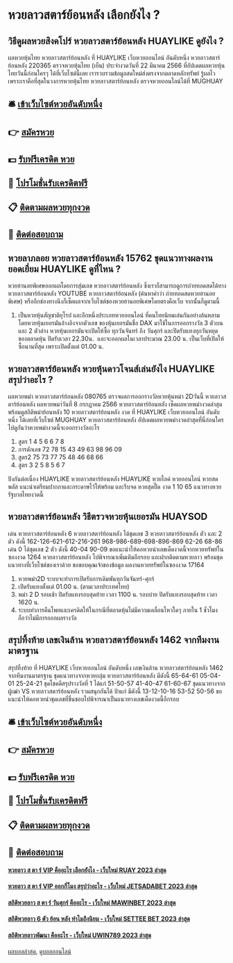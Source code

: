 # หวยลาวสตาร์ย้อนหลัง เลือกยังไง ?
## วิธีดูผลหวยสิงคโปร์ หวยลาวสตาร์ย้อนหลัง HUAYLIKE ดูยังไง ?
ผลหวยหุ้นไทย หวยลาวสตาร์ย้อนหลัง ที่ HUAYLIKE เว็บหวยออนไลน์ อันดับหนึ่ง หวยลาวสตาร์ย้อนหลัง 220365 ตรวจหวยหุ้นไทย (เย็น) ประจำงวดวันที่ 22 มีนาคม 2566 ที่อัปเดตผลหวยหุ้นไทยวันนี้ก่อนใครๆ ได้ที่เว็บไซต์นี้เลย เรารวบรวมข้อมูลสดใหม่ส่งตรงจากตลาดหลักทรัพย์ รู้ผลไวเพราะเราคือที่สุดในวงการหวยหุ้นไทย หวยลาวสตาร์ย้อนหลัง ตรวจหวยออนไลน์ได้ที่ MUGHUAY

## 🛎 [เข้าเว็บไซต์หวยอันดับหนึ่ง](https://bit.ly/3BG5bNw)
## 👉 [สมัครหวย](https://bit.ly/3BG5bNw)
## 💵 [รับฟรีเครดิต หวย](https://bit.ly/3C3mvgS)
## 👑 [โปรโมชั่นรับเครดิตฟรี](https://bit.ly/3C3mvgS)
## 📋 [ติดตามผลหวยทุกงวด](https://bit.ly/3C3mvgS)
## 📱 [ติดต่อสอบถาม](https://bit.ly/3C3mvgS)

## หวยลาภลอย หวยลาวสตาร์ย้อนหลัง 15762 ชุดแนวทางผลงานยอดเยี่ยม HUAYLIKE ดูที่ไหน ?
หวยฮานอยพิเศษออกผลโดยการสุ่มเลข หวยลาวสตาร์ย้อนหลัง ซึ่งเราก็สามารถดูการถ่ายทอดสดได้ทาง หวยลาวสตาร์ย้อนหลัง YOUTUBE หวยลาวสตาร์ย้อนหลัง (ค้นหาคำว่า ถ่ายทอดสดหวยฮานอยพิเศษ)
หรืออีกช่องทางนึงก็เช็คผลจากเว็บไซต์ของหวยฮานอยพิเศษโดยตรงคือเว็บ
จากนั้นก็ดูตามนี้
1. เป็นหวยหุ้นสัญชาติยุโรป และอีกหนึ่งประเภทหวยออนไลน์ ที่คนไทยนิยมเล่นกันอย่างล้นหลาม โดยหวยหุ้นเยอรมันอ้างอิงจากตัวเลข ของหุ้นเยอรมันชื่อ DAX มาใช้ในการออกรางวัล 3 ตัวบน และ 2 ตัวล่าง หวยหุ้นเยอรมันจะเปิดให้ซื้อ ทุกวันจันทร์ ถึง วันศุกร์ และปิดรับแทงทุกวันหยุดของตลาดหุ้น ปิดรับเวลา 22.30น.  และจะออกผลในเวลาประมาณ 23.00 น. เป็นเว็บที่เปิดให้ซื้อนานที่สุด เพราะเปิดตั้งแต่ 01.00 น.

## หวยลาวสตาร์ย้อนหลัง หวยหุ้นดาวโจนส์เล่นยังไง HUAYLIKE สรุปว่าอะไร ?
ผลหวยพม่า หวยลาวสตาร์ย้อนหลัง 080765 ตรวจผลการออกรางวัลหวยหุ้นหม่า 2Dวันนี้ หวยลาวสตาร์ย้อนหลัง ผลหวยพมา่วันที่ 8 กรกฏาคม 2566 หวยลาวสตาร์ย้อนหลัง เช็คผลหวยพม่างวดล่าสุด พร้อมดูสถิติพม่าย้อนหลัง 10 หวยลาวสตาร์ย้อนหลัง งวด ที่ HUAYLIKE เว็บหวยออนไลน์ อันดับหนึ่ง ได้เลยที่เว็บไซต์ MUGHUAY หวยลาวสตาร์ย้อนหลัง อัปเดตผลหวยพม่างวดล่าสุดที่นี่ก่อนใคร ไปดูกันว่าหวยพม่างวดนี้จะออกรางวัลอะไร
1. สูตร 1 4 5 6 6 7 8
2. การดักเลข 72 78 15 43 49 63 98 96 09
3. สูตร2 75 73 77 75 48 46 68 66
4. สูตร 3 2 5 8 5 6 7

ปังกันต่อเนื่อง HUAYLIKE หวยลาวสตาร์ย้อนหลัง HUAYLIKE หวยไลค์ หวยออนไลน์ หวยสดพลัส แนะนำเตรียมปากกาและกระดาษไว้ให้พร้อม และรีบจด หวยสุดปี๊ด งวด 1 10 65 แนวทางหวยรัฐบาลไทยงวดนี้

## หวยลาวสตาร์ย้อนหลัง วิธีตรวจหวยหุ้นเยอรมัน HUAYSOD
เด่น หวยลาวสตาร์ย้อนหลัง 6 หวยลาวสตาร์ย้อนหลัง ได้ชุดเลข 3 หวยลาวสตาร์ย้อนหลัง ตัว และ 2 ตัว ดังนี้
162-126-621-612-216-261
968-986-689-698-896-869
62-26
68-86
เด่น 0 ได้ชุดเลข 2 ตัว ดังนี้
40-04
90-09
ขอแนะนำให้คอหวยนำเลขเด็ดงวดนี้จากหวยทรัพย์ในซองงวด 1264 หวยลาวสตาร์ย้อนหลัง ไปพิจารณาเพิ่มเติมอีกรอบ และฝากติดตามหวยลาว พร้อมชุดแนวทางที่เว็บไซต์ของเราด้วย
ขอขอบคุณเจ้าของข้อมูล
ผลงานหวยทรัพย์ในซองงวด 17164
1. หวยพม่า2D ระบบจะทำการเปิดรับการเดิมพันทุกวันจันทร์-ศุกร์
2. เปิดรับแทงตั้งแต่ 01.00 น. (ตามเวลาประเทศไทย)
3. พม่า 2 D รอบเช้า ปิดรับแทงรอบสุดท้าย เวลา 1100 น. รอบบ่าย ปิดรับแทงรอบสุดท้าย เวลา 1620 น.
4. ระบบทำการคืนโพยและเครดิตให้ในกรณีที่ตลาดหุ้นไม่มีความเคลื่อนไหวใดๆ ภายใน 1 ชั่วโมง ถือว่าไม่มีการออกผลรางวัล

## สรุปทิ้งท้าย เลขเงินล้าน หวยลาวสตาร์ย้อนหลัง 1462 จากทีมงานมาตรฐาน
สรุปทิ้งท้าย ที่ HUAYLIKE เว็บหวยออนไลน์ อันดับหนึ่ง เลขเงินล้าน หวยลาวสตาร์ย้อนหลัง 1462 จากทีมงานมาตรฐาน ชุดแนวทางจากหวยกลุ่ม หวยลาวสตาร์ย้อนหลัง มีดังนี้
65-64-61
05-04-01
25-24-21
ชุดโชคดีสรุปรางวัลที่ 1 ได้แก่
51-50-57
41-40-47
61-60-67
ชุดแนวทางจากผู้เฒ่า VS หวยลาวสตาร์ย้อนหลัง รวมสนุกกันได้ ป้าแก่ มีดังนี้
13-12-10-16
53-52
50-56
ขอแนะนำให้คอหวยนำชุดเลขที่ชื่นชอบไปพิจารณาเป็นแนวทางเลขเด็ดงวดนี้อีกรอบ

## 🛎 [เข้าเว็บไซต์หวยอันดับหนึ่ง](https://bit.ly/3BG5bNw)
## 👉 [สมัครหวย](https://bit.ly/3BG5bNw)
## 💵 [รับฟรีเครดิต หวย](https://bit.ly/3C3mvgS)
## 👑 [โปรโมชั่นรับเครดิตฟรี](https://bit.ly/3C3mvgS)
## 📋 [ติดตามผลหวยทุกงวด](https://bit.ly/3C3mvgS)
## 📱 [ติดต่อสอบถาม](https://bit.ly/3C3mvgS)

#### [หวยลาว ส ตา ร์ VIP คืออะไร เลือกยังไง - เว็บใหม่ RUAY 2023 ล่าสุด](https://atom.io/themes/หวยลาว%20ส%20ตา%20ร์%20vip%20คืออะไร%20เลือกยังไง%20-%20เว็บใหม่%20ruay%202023%20ล่าสุด)
#### [หวยลาว ส ตา ร์ VIP ออกกี่โมง สรุปว่าอะไร - เว็บใหม่ JETSADABET 2023 ล่าสุด](https://atom.io/themes/หวยลาว%20ส%20ตา%20ร์%20vip%20ออกกี่โมง%20สรุปว่าอะไร%20-%20เว็บใหม่%20jetsadabet%202023%20ล่าสุด)
#### [สถิติหวยลาว ส ตา ร์ วันศุกร์ คืออะไร - เว็บใหม่ MAWINBET 2023 ล่าสุด](https://atom.io/themes/สถิติหวยลาว%20ส%20ตา%20ร์%20วันศุกร์%20คืออะไร%20-%20เว็บใหม่%20mawinbet%202023%20ล่าสุด)
#### [สถิติหวยลาว 6 ตัว ย้อน หลัง ทำไมถึงนิยม - เว็บใหม่ SETTEE BET 2023 ล่าสุด](https://atom.io/themes/สถิติหวยลาว%206%20ตัว%20ย้อน%20หลัง%20ทำไมถึงนิยม%20-%20เว็บใหม่%20settee%20bet%202023%20ล่าสุด)
#### [สถิติหวยลาวพัฒนา คืออะไร - เว็บใหม่ UWIN789 2023 ล่าสุด](https://atom.io/themes/สถิติหวยลาวพัฒนา%20คืออะไร%20-%20เว็บใหม่%20uwin789%202023%20ล่าสุด)

[ผลบอลล่าสุด](https://siamsport.tv "ผลบอลล่าสุด"), [ดูบอลออนไลน์](https://siamsport.tv/ดูบอลสด "ดูบอลออนไลน์")